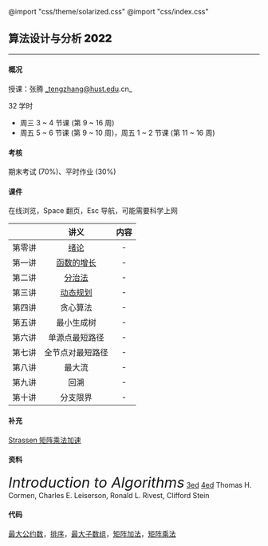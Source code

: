 @import "css/theme/solarized.css"
@import "css/index.css"

## 算法设计与分析 <span style="font-weight:900">2022</span>

---

#### 概况

授课：张腾 _tengzhang@hust.edu.cn_

32 学时

- 周三 3 ~ 4 节课 (第 9 ~ 16 周)
- 周五 5 ~ 6 节课 (第 9 ~ 10 周)，周五 1 ~ 2 节课 (第 11 ~ 16 周)

<div class="top-2"></div>

#### 考核

期末考试 (70%)、平时作业 (30%)

#### 课件

在线浏览，Space 翻页，Esc 导航，可能需要科学上网

<div class="threelines outline head-highlight">

|        |             讲义             | 内容 |
| :----: | :--------------------------: | :--: |
| 第零讲 |    [绪论](slides/00.html)    |  -   |
| 第一讲 | [函数的增长](slides/01.html) |  -   |
| 第二讲 |   [分治法](slides/02.html)   |  -   |
| 第三讲 |  [动态规划](slides/03.html)  |  -   |
| 第四讲 |           贪心算法           |  -   |
| 第五讲 |          最小生成树          |  -   |
| 第六讲 |        单源点最短路径        |  -   |
| 第七讲 |       全节点对最短路径       |  -   |
| 第八讲 |            最大流            |  -   |
| 第九讲 |             回溯             |  -   |
| 第十讲 |           分支限界           |  -   |

</div>

#### 补充

[Strassen 矩阵乘法加速](notes/Strassen/Strassen.pdf)

#### 资料

<span style="font-size:1.8rem;font-style:italic">Introduction to Algorithms</span> [3ed](<books/Introduction%20to%20Algorithms%20(3ed)%20-%20Thomas%20H.%20Cormen,%20Charles%20E.%20Leiserson,%20Ronald%20L.%20Rivest,%20Clifford%20Stein.pdf>) [4ed](<books/Introduction%20to%20Algorithms%20(4ed)%20-%20Thomas%20H.%20Cormen,%20Charles%20E.%20Leiserson,%20Ronald%20L.%20Rivest,%20Clifford%20Stein.pdf>)
Thomas H. Cormen, Charles E. Leiserson, Ronald L. Rivest, Clifford Stein

#### 代码

[最大公约数](codes/gcd.ipynb)，[排序](codes/sorting.ipynb)，[最大子数组](codes/max-subarray.ipynb)，[矩阵加法](codes/matrix-addition.ipynb)，[矩阵乘法](codes/matrix-multiply.ipynb)
